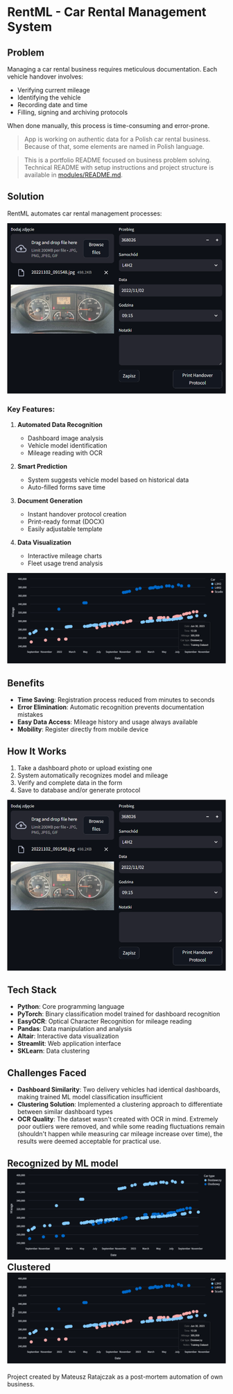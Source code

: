 # RentML - Car Rental Management System

## Problem

Managing a car rental business requires meticulous documentation. Each vehicle handover involves:
- Verifying current mileage
- Identifying the vehicle
- Recording date and time
- Filling, signing and archiving protocols

When done manually, this process is time-consuming and error-prone.

> App is working on authentic data for a Polish car rental business. Because of that, some elements are named in Polish language.

> This is a portfolio README focused on business problem solving. Technical README with setup instructions and project structure is available in [modules/README.md](modules/README.md).
## Solution

RentML automates car rental management processes:

![Main application screen](data/screenshots/main.png)

### Key Features:

1. **Automated Data Recognition**
   - Dashboard image analysis
   - Vehicle model identification
   - Mileage reading with OCR

2. **Smart Prediction**
   - System suggests vehicle model based on historical data
   - Auto-filled forms save time

3. **Document Generation**
   - Instant handover protocol creation
   - Print-ready format (DOCX)
   - Easily adjustable template

4. **Data Visualization**
   - Interactive mileage charts
   - Fleet usage trend analysis

![Mileage chart](data/screenshots/clustered.png)

## Benefits

- **Time Saving**: Registration process reduced from minutes to seconds
- **Error Elimination**: Automatic recognition prevents documentation mistakes
- **Easy Data Access**: Mileage history and usage always available
- **Mobility**: Register directly from mobile device

## How It Works

1. Take a dashboard photo or upload existing one
2. System automatically recognizes model and mileage
3. Verify and complete data in the form
4. Save to database and/or generate protocol

![Confirmation form](data/screenshots/main.png)

## Tech Stack

- **Python**: Core programming language
- **PyTorch**: Binary classification model trained for dashboard recognition
- **EasyOCR**: Optical Character Recognition for mileage reading
- **Pandas**: Data manipulation and analysis
- **Altair**: Interactive data visualization
- **Streamlit**: Web application interface
- **SKLearn**: Data clustering

## Challenges Faced

- **Dashboard Similarity**: Two delivery vehicles had identical dashboards, making trained ML model classification insufficient
- **Clustering Solution**: Implemented a clustering approach to differentiate between similar dashboard types
- **OCR Quality**: The dataset wasn't created with OCR in mind. Extremely poor outliers were removed, and while some reading fluctuations remain (shouldn't happen while measuring car mileage increase over time), the results were deemed acceptable for practical use.

Recognized by ML model
![Raw Dashboard Images](data/screenshots/raw.png)
Clustered
![Clustered Dashboard Analysis](data/screenshots/clustered.png)
---

Project created by Mateusz Ratajczak as a post-mortem automation of own business.